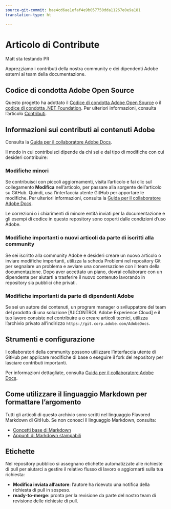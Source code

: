 ```yaml
---
source-git-commit: bae4cd6ae1efaf4e9b057750dda11267e0e9a181
translation-type: ht

---
```

# Articolo di Contribute

Matt sta testando PR

Apprezziamo i contributi della nostra community e dei dipendenti Adobe esterni ai team della documentazione.

## Codice di condotta Adobe Open Source

Questo progetto ha adottato il [Codice di condotta Adobe Open Source](code-of-conduct.md) o il [codice di condotta .NET Foundation](https://dotnetfoundation.org/code-of-conduct). Per ulteriori informazioni, consulta l’articolo [Contributi](contributing.md).

## Informazioni sui contributi ai contenuti Adobe

Consulta la [Guida per il collaboratore Adobe Docs](https://docs.adobe.com/help/en/contributor/contributor-guide/introduction.html).

Il modo in cui contribuisci dipende da chi sei e dal tipo di modifiche con cui desideri contribuire:

### Modifiche minori

Se contribuisci con piccoli aggiornamenti, visita l’articolo e fai clic sul collegamento **Modifica** nell’articolo, per passare alla sorgente dell’articolo su GitHub. Quindi, usa l’interfaccia utente GitHub per apportare le modifiche. Per ulteriori informazioni, consulta la [Guida per il collaboratore Adobe Docs](https://docs.adobe.com/help/en/contributor/contributor-guide/introduction.html).

Le correzioni o i chiarimenti di minore entità inviati per la documentazione e gli esempi di codice in questo repository sono coperti dalle condizioni d’uso Adobe.

### Modifiche importanti o nuovi articoli da parte di iscritti alla community

Se sei iscritto alla community Adobe e desideri creare un nuovo articolo o inviare modifiche importanti, utilizza la scheda Problemi nel repository Git per segnalare un problema e avviare una conversazione con il team della documentazione. Dopo aver accettato un piano, dovrai collaborare con un dipendente per aiutarti a trasferire il nuovo contenuto lavorando in repository sia pubblici che privati.

<!--
If you submit a pull request with significant changes to documentation and code examples, you'll see a message in the pull request asking you to submit an online contribution license agreement (CLA). We need you to complete the online form before we can review your pull request.
-->

### Modifiche importanti da parte di dipendenti Adobe

Se sei un autore dei contenuti, un program manager o sviluppatore del team del prodotto di una soluzione [!UICONTROL Adobe Experience Cloud] e il tuo lavoro consiste nel contribuire a o creare articoli tecnici, utilizza l’archivio privato all’indirizzo `https://git.corp.adobe.com/AdobeDocs`.

<!--Employees from other parts of the Adobe world should use the public repo for minor updates.-->

## Strumenti e configurazione

I collaboratori della community possono utilizzare l’interfaccia utente di GitHub per applicare modifiche di base o eseguire il fork del repository per lasciare contributi importanti.

Per informazioni dettagliate, consulta [Guida per il collaboratore Adobe Docs](https://docs.adobe.com/help/en/contributor/contributor-guide/introduction.html).

## Come utilizzare il linguaggio Markdown per formattare l’argomento

Tutti gli articoli di questo archivio sono scritti nel linguaggio Flavored Markdown di GitHub. Se non conosci il linguaggio Markdown, consulta:

* [Concetti base di Markdown](https://help.github.com/articles/getting-started-with-writing-and-formatting-on-github/)
* [Appunti di Markdown stampabili](https://guides.github.com/pdfs/markdown-cheatsheet-online.pdf)

## Etichette

Nel repository pubblico si assegnano etichette automatizzate alle richieste di pull per aiutarci a gestire il relativo flusso di lavoro e aggiornarti sulla tua richiesta:

* **Modifica inviata all’autore**: l’autore ha ricevuto una notifica della richiesta di pull in sospeso.
* **ready-to-merge**: pronta per la revisione da parte del nostro team di revisione delle richieste di pull.
